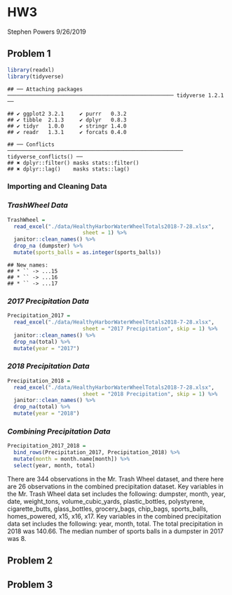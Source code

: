 HW3
================
Stephen Powers
9/26/2019

## Problem 1

``` r
library(readxl)
library(tidyverse)
```

    ## ── Attaching packages ───────────────────────────────────────────────────── tidyverse 1.2.1 ──

    ## ✔ ggplot2 3.2.1     ✔ purrr   0.3.2
    ## ✔ tibble  2.1.3     ✔ dplyr   0.8.3
    ## ✔ tidyr   1.0.0     ✔ stringr 1.4.0
    ## ✔ readr   1.3.1     ✔ forcats 0.4.0

    ## ── Conflicts ──────────────────────────────────────────────────────── tidyverse_conflicts() ──
    ## ✖ dplyr::filter() masks stats::filter()
    ## ✖ dplyr::lag()    masks stats::lag()

### Importing and Cleaning Data

### *TrashWheel Data*

``` r
TrashWheel = 
  read_excel("./data/HealthyHarborWaterWheelTotals2018-7-28.xlsx",
                        sheet = 1) %>%
  janitor::clean_names() %>%
  drop_na (dumpster) %>%
  mutate(sports_balls = as.integer(sports_balls))
```

    ## New names:
    ## * `` -> ...15
    ## * `` -> ...16
    ## * `` -> ...17

### *2017 Precipitation Data*

``` r
Precipitation_2017 =
  read_excel("./data/HealthyHarborWaterWheelTotals2018-7-28.xlsx",
                        sheet = "2017 Precipitation", skip = 1) %>%
  janitor::clean_names() %>%
  drop_na(total) %>%
  mutate(year = "2017")
```

### *2018 Precipitation Data*

``` r
Precipitation_2018 = 
  read_excel("./data/HealthyHarborWaterWheelTotals2018-7-28.xlsx",
                        sheet = "2018 Precipitation", skip = 1) %>%
  janitor::clean_names() %>%
  drop_na(total) %>%
  mutate(year = "2018")
```

### *Combining Precipitation Data*

``` r
Precipitation_2017_2018 = 
  bind_rows(Precipitation_2017, Precipitation_2018) %>%
  mutate(month = month.name[month]) %>%
  select(year, month, total)
```

There are 344 observations in the Mr. Trash Wheel dataset, and there
here are 26 observations in the combined precipitation dataset. Key
variables in the Mr. Trash Wheel data set includes the following:
dumpster, month, year, date, weight\_tons, volume\_cubic\_yards,
plastic\_bottles, polystyrene, cigarette\_butts, glass\_bottles,
grocery\_bags, chip\_bags, sports\_balls, homes\_powered, x15, x16, x17.
Key variables in the combined precipitation data set includes the
following: year, month, total. The total precipitation in 2018 was
140.66. The median number of sports balls in a dumpster in 2017 was 8.

## Problem 2

## Problem 3
